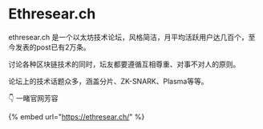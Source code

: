 # Ethresear.ch

ethresear.ch 是一个以太坊技术论坛，风格简洁，月平均活跃用户达几百个，至今发表的post已有2万条。

讨论各种区块链技术的同时，坛友都要遵循互相尊重、对事不对人的原则。

论坛上的技术话题众多，涵盖分片、ZK-SNARK、Plasma等等。

👇 一睹官网芳容

{% embed url="https://ethresear.ch/" %}





